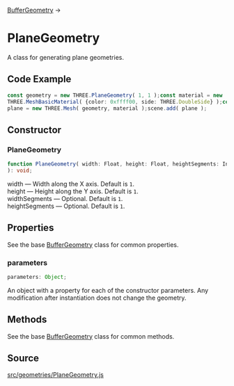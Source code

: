 [BufferGeometry](en\core\BufferGeometry.html) →

# PlaneGeometry

A class for generating plane geometries.

## Code Example

  
```ts  
const geometry = new THREE.PlaneGeometry( 1, 1 );const material = new
THREE.MeshBasicMaterial( {color: 0xffff00, side: THREE.DoubleSide} );const
plane = new THREE.Mesh( geometry, material );scene.add( plane );  
```  

## Constructor

### PlaneGeometry

  
  
```ts  
function PlaneGeometry( width: Float, height: Float, heightSegments: Integer
): void;  
```  

width — Width along the X axis. Default is `1`.  
height — Height along the Y axis. Default is `1`.  
widthSegments — Optional. Default is `1`.  
heightSegments — Optional. Default is `1`.

## Properties

See the base [BufferGeometry](en\core\BufferGeometry.html) class for common
properties.

### parameters

  
  
```ts  
parameters: Object;  
```  

An object with a property for each of the constructor parameters. Any
modification after instantiation does not change the geometry.

## Methods

See the base [BufferGeometry](en\core\BufferGeometry.html) class for common
methods.

## Source

<a
href="https://github.com/mrdoob/three.js/blob/master/src/geometries/PlaneGeometry.js">src/geometries/PlaneGeometry.js</a>

